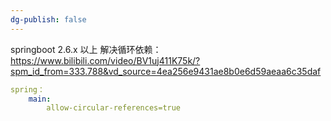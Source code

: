 ```yaml
---
dg-publish: false
---
```

springboot 2.6.x 以上 解决循环依赖：
https://www.bilibili.com/video/BV1uj411K75k/?spm_id_from=333.788&vd_source=4ea256e9431ae8b0e6d59aeaa6c35daf
```yml
spring：
	main:
		allow-circular-references=true
```